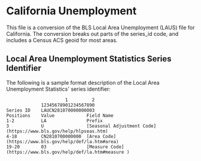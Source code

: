 # California Unemployment

This file is a conversion of the BLS Local Area Unemployment (LAUS) file for California. The conversion breaks out parts of the series_id code, and includes a Census ACS geoid for most areas. 

## Local Area Unemployment Statistics Series Identifier

The following is a sample format description of the Local Area Unemployment Statistics' series identifier:


	                      1         2
	             12345678901234567890
	Series ID    LAUCN281070000000003
	Positions    Value            Field Name
	1-2          LA               Prefix
	3            U                [Seasonal Adjustment Code](https://www.bls.gov/help/hlpseas.htm)
	4-18         CN2810700000000  [Area Code](https://www.bls.gov/help/def/la.htm#area)
	19-20        03               [Measure Code](https://www.bls.gov/help/def/la.htm#measure )
	
